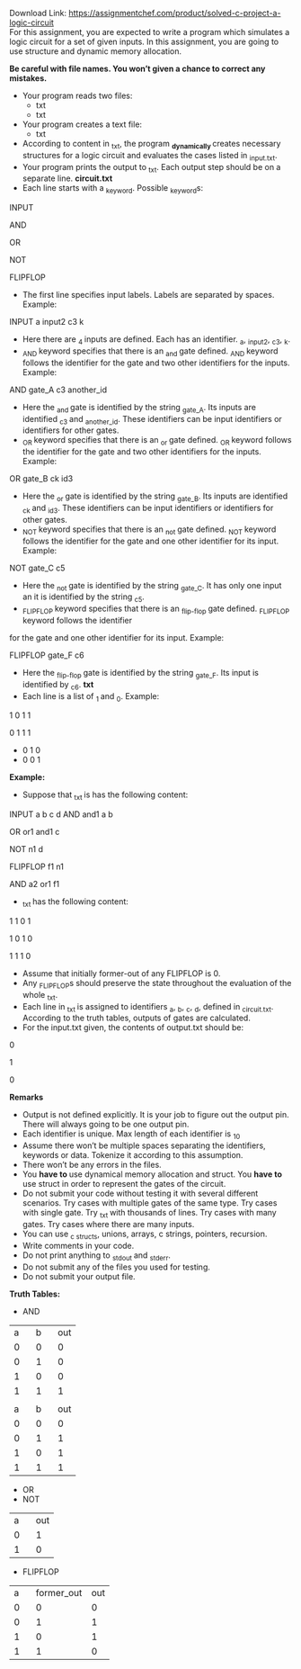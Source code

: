 Download Link: https://assignmentchef.com/product/solved-c-project-a-logic-circuit
<br>
For this assignment, you are expected to write a program which simulates a logic circuit for a set of given inputs. In this assignment, you are going to use structure and dynamic memory allocation.

<strong>Be careful with file names. You won’t given a chance to correct any mistakes.</strong>

<ul>

 <li>Your program reads two files:

  <ul>

   <li>txt</li>

   <li>txt</li>

  </ul></li>

 <li>Your program creates a text file:

  <ul>

   <li>txt</li>

  </ul></li>

 <li>According to content in <sub>txt</sub>, the program <strong><sub>dynamically </sub></strong>creates necessary structures for a logic circuit and evaluates the cases listed in <sub>input.txt</sub>.</li>

 <li>Your program prints the output to <sub>txt</sub>. Each output step should be on a separate line. <strong>circuit.txt</strong></li>

 <li>Each line starts with a <sub>keyword</sub>. Possible <sub>keyword</sub>s:</li>

</ul>

INPUT

AND

OR

NOT

FLIPFLOP

<ul>

 <li>The first line specifies input labels. Labels are separated by spaces. Example:</li>

</ul>

INPUT a input2 c3 k

<ul>

 <li>Here there are <sub>4 </sub>inputs are defined. Each has an identifier. <sub>a</sub>, <sub>input2</sub>, <sub>c3</sub>, <sub>k</sub>.</li>

 <li><sub>AND </sub>keyword specifies that there is an <sub>and </sub>gate defined. <sub>AND </sub>keyword follows the identifier for the gate and two other identifiers for the inputs. Example:</li>

</ul>

AND gate_A c3 another_id

<ul>

 <li>Here the <sub>and </sub>gate is identified by the string <sub>gate_A</sub>. Its inputs are identified <sub>c3 </sub>and <sub>another_id</sub>. These identifiers can be input identifiers or identifiers for other gates.</li>

 <li><sub>OR </sub>keyword specifies that there is an <sub>or </sub>gate defined. <sub>OR </sub>keyword follows the identifier for the gate and two other identifiers for the inputs. Example:</li>

</ul>

OR gate_B ck id3

<ul>

 <li>Here the <sub>or </sub>gate is identified by the string <sub>gate_B</sub>. Its inputs are identified <sub>ck </sub>and <sub>id3</sub>. These identifiers can be input identifiers or identifiers for other gates.</li>

 <li><sub>NOT </sub>keyword specifies that there is an <sub>not </sub>gate defined. <sub>NOT </sub>keyword follows the identifier for the gate and one other identifier for its input. Example:</li>

</ul>

NOT gate_C c5

<ul>

 <li>Here the <sub>not </sub>gate is identified by the string <sub>gate_C</sub>. It has only one input an it is identified by the string <sub>c5</sub>.</li>

 <li><sub>FLIPFLOP </sub>keyword specifies that there is an <sub>flip-flop </sub>gate defined. <sub>FLIPFLOP </sub>keyword follows the identifier</li>

</ul>

for the gate and one other identifier for its input. Example:

FLIPFLOP gate_F c6

<ul>

 <li>Here the <sub>flip-flop </sub>gate is identified by the string <sub>gate_F</sub>. Its input is identified by <sub>c6</sub>. <strong>txt</strong></li>

 <li>Each line is a list of <sub>1 </sub>and <sub>0</sub>. Example:</li>

</ul>

1 0 1 1

0 1 1 1

<ul>

 <li>0 1 0</li>

 <li>0 0 1</li>

</ul>

<strong>Example:</strong>

<ul>

 <li>Suppose that <sub>txt </sub>is has the following content:</li>

</ul>

INPUT a b c d AND and1 a b

OR or1 and1 c

NOT n1 d

FLIPFLOP f1 n1

AND a2 or1 f1

<ul>

 <li><sub>txt </sub>has the following content:</li>

</ul>

1 1 0 1

1 0 1 0

1 1 1 0

<ul>

 <li>Assume that initially former-out of any FLIPFLOP is 0.</li>

 <li>Any <sub>FLIPFLOP</sub>s should preserve the state throughout the evaluation of the whole <sub>txt</sub>.</li>

 <li>Each line in <sub>txt </sub>is assigned to identifiers <sub>a</sub>, <sub>b</sub>, <sub>c</sub>, <sub>d</sub>, defined in <sub>circuit.txt</sub>. According to the truth tables, outputs of gates are calculated.</li>

 <li>For the input.txt given, the contents of output.txt should be:</li>

</ul>

0

1

0

<strong>Remarks</strong>

<ul>

 <li>Output is not defined explicitly. It is your job to figure out the output pin. There will always going to be one output pin.</li>

 <li>Each identifier is unique. Max length of each identifier is <sub>10 </sub></li>

 <li>Assume there won’t be multiple spaces separating the identifiers, keywords or data. Tokenize it according to this assumption.</li>

 <li>There won’t be any errors in the files.</li>

 <li>You <strong>have to </strong>use dynamical memory allocation and struct. You <strong>have to </strong>use struct in order to represent the gates of the circuit.</li>

 <li>Do not submit your code without testing it with several different scenarios. Try cases with multiple gates of the same type. Try cases with single gate. Try <sub>txt </sub>with thousands of lines. Try cases with many gates. Try cases where there are many inputs.</li>

 <li>You can use <sub>c structs</sub>, unions, arrays, c strings, pointers, recursion.</li>

 <li>Write comments in your code.</li>

 <li>Do not print anything to <sub>stdout </sub>and <sub>stderr</sub>.</li>

 <li>Do not submit any of the files you used for testing.</li>

 <li>Do not submit your output file.</li>

</ul>

<strong>Truth Tables:</strong>

<ul>

 <li>AND</li>

</ul>

<table width="65">

 <tbody>

  <tr>

   <td width="23">a</td>

   <td width="23">b</td>

   <td width="19">out</td>

  </tr>

  <tr>

   <td width="23">0</td>

   <td width="23">0</td>

   <td width="19">0</td>

  </tr>

  <tr>

   <td width="23">0</td>

   <td width="23">1</td>

   <td width="19">0</td>

  </tr>

  <tr>

   <td width="23">1</td>

   <td width="23">0</td>

   <td width="19">0</td>

  </tr>

  <tr>

   <td width="23">1</td>

   <td width="23">1</td>

   <td width="19">1</td>

  </tr>

  <tr>

   <td width="23"> </td>

   <td width="23"> </td>

   <td width="19"> </td>

  </tr>

  <tr>

   <td width="23">a</td>

   <td width="23">b</td>

   <td width="19">out</td>

  </tr>

  <tr>

   <td width="23">0</td>

   <td width="23">0</td>

   <td width="19">0</td>

  </tr>

  <tr>

   <td width="23">0</td>

   <td width="23">1</td>

   <td width="19">1</td>

  </tr>

  <tr>

   <td width="23">1</td>

   <td width="23">0</td>

   <td width="19">1</td>

  </tr>

  <tr>

   <td width="23">1</td>

   <td width="23">1</td>

   <td width="19">1</td>

  </tr>

 </tbody>

</table>

<ul>

 <li>OR</li>

 <li>NOT</li>

</ul>

<table width="42">

 <tbody>

  <tr>

   <td width="23">a</td>

   <td width="19">out</td>

  </tr>

  <tr>

   <td width="23">0</td>

   <td width="19">1</td>

  </tr>

  <tr>

   <td width="23">1</td>

   <td width="19">0</td>

  </tr>

 </tbody>

</table>

<ul>

 <li>FLIPFLOP</li>

</ul>

<table width="125">

 <tbody>

  <tr>

   <td width="23">a</td>

   <td width="83">former_out</td>

   <td width="19">out</td>

  </tr>

  <tr>

   <td width="23">0</td>

   <td width="83">0</td>

   <td width="19">0</td>

  </tr>

  <tr>

   <td width="23">0</td>

   <td width="83">1</td>

   <td width="19">1</td>

  </tr>

  <tr>

   <td width="23">1</td>

   <td width="83">0</td>

   <td width="19">1</td>

  </tr>

  <tr>

   <td width="23">1</td>

   <td width="83">1</td>

   <td width="19">0</td>

  </tr>

 </tbody>

</table>


